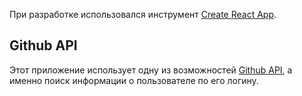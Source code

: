 При разработке использовался инструмент [Create React App](https://github.com/facebook/create-react-app).

## Github API

Этот приложение использует одну из возможностей [Github API](https://api.github.com/), а именно поиск информации о пользователе по его логину.
